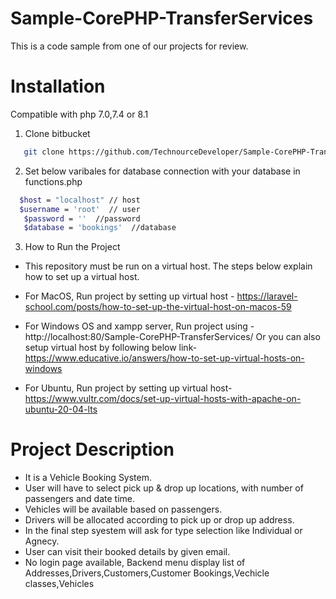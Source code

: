 # Sample-CorePHP-TransferServices

This is a code sample from one of our projects for review.
# Installation
Compatible with php 7.0,7.4 or 8.1 

1) Clone bitbucket
```bash
   git clone https://github.com/TechnourceDeveloper/Sample-CorePHP-TransferServices.git
```   
2) Set below varibales for database connection with your database in functions.php
 ```bash
   $host = "localhost" // host
   $username = 'root'  // user
	$password = ''  //password
	$database = 'bookings'  //database

 ```
 3) How to Run the Project
  - This repository must be run on a virtual host. The steps below explain how to set up a virtual host.
  - For MacOS, Run project by setting up virtual host -
https://laravel-school.com/posts/how-to-set-up-the-virtual-host-on-macos-59

- For Windows OS and xampp server, Run project using -
http://localhost:80/Sample-CorePHP-TransferServices/ 
Or you can also setup virtual host by following below link-
https://www.educative.io/answers/how-to-set-up-virtual-hosts-on-windows

 - For Ubuntu, Run project by setting up virtual host-
https://www.vultr.com/docs/set-up-virtual-hosts-with-apache-on-ubuntu-20-04-lts

# Project Description

 - It is a Vehicle Booking System.
 - User will have to select pick up & drop up locations, with number of passengers and date time.
 - Vehicles will be available based on passengers.
 - Drivers will be allocated according to pick up or drop up address.
 - In the final step syestem will ask for type selection like Individual or Agnecy.
 - User can visit their booked details by given email.
 - No login page available, Backend menu display list of Addresses,Drivers,Customers,Customer Bookings,Vechicle classes,Vehicles  
